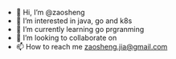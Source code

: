 - 👋 Hi, I’m @zaosheng
- 👀 I’m interested in java, go and k8s
- 🌱 I’m currently learning go prgranming 
- 💞️ I’m looking to collaborate on 
- 📫 How to reach me <zaosheng.jia@gmail.com>

<!---
zaosheng/zaosheng is a ✨ special ✨ repository because its `README.md` (this file) appears on your GitHub profile.
You can click the Preview link to take a look at your changes.
--->
